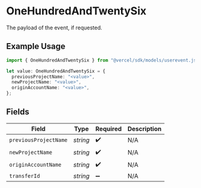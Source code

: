 # OneHundredAndTwentySix

The payload of the event, if requested.

## Example Usage

```typescript
import { OneHundredAndTwentySix } from "@vercel/sdk/models/userevent.js";

let value: OneHundredAndTwentySix = {
  previousProjectName: "<value>",
  newProjectName: "<value>",
  originAccountName: "<value>",
};
```

## Fields

| Field                 | Type                  | Required              | Description           |
| --------------------- | --------------------- | --------------------- | --------------------- |
| `previousProjectName` | *string*              | :heavy_check_mark:    | N/A                   |
| `newProjectName`      | *string*              | :heavy_check_mark:    | N/A                   |
| `originAccountName`   | *string*              | :heavy_check_mark:    | N/A                   |
| `transferId`          | *string*              | :heavy_minus_sign:    | N/A                   |